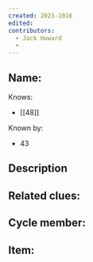 ```yaml
---
created: 2023-1016
edited:
contributors:
  - Jack Howard
  - 
---
```


Name:
- 

Knows:
- [[48]]

Known by:
- 43

Description
- 

Related clues:
- 
Cycle member:
- 
Item:
- 




